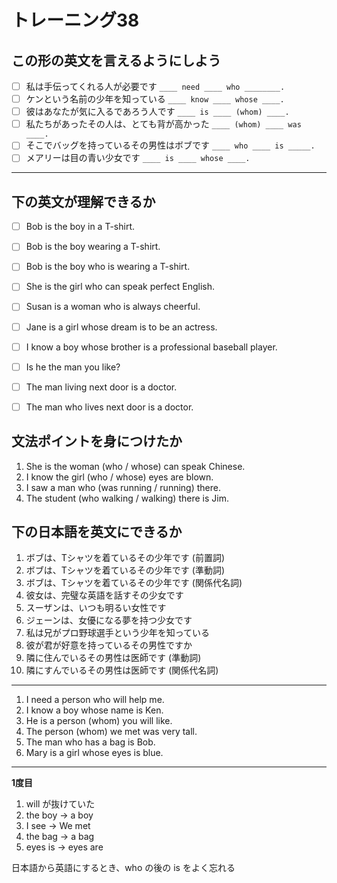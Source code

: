 # トレーニング38

## この形の英文を言えるようにしよう

- [ ] 私は手伝ってくれる人が必要です `____ need ____ who ________.`
- [ ] ケンという名前の少年を知っている `____ know ____ whose ____.`
- [ ] 彼はあなたが気に入るであろう人です `____ is ____ (whom) ____.`
- [ ] 私たちがあったその人は、とても背が高かった `____ (whom) ____ was ____.`
- [ ] そこでバッグを持っているその男性はボブです `____ who ____ is _____.`
- [ ] メアリーは目の青い少女です `____ is ____ whose ____.`

* * *

## 下の英文が理解できるか

- [ ] Bob is the boy in a T-shirt.
- [ ] Bob is the boy wearing a T-shirt.
- [ ] Bob is the boy who is wearing a T-shirt.
- [ ] She is the girl who can speak perfect English.
- [ ] Susan is a woman who is always cheerful.
- [ ] Jane is a girl whose dream is to be an actress.
- [ ] I know a boy whose brother is a professional baseball player.
- [ ] Is he the man you like?
- [ ] The man living next door is a doctor.
- [ ] The man who lives next door is a doctor.


## 文法ポイントを身につけたか

1. She is the woman (who / whose) can speak Chinese.
2. I know the girl (who / whose) eyes are blown.
3. I saw a man who (was running / running) there.
4. The student (who walking / walking) there is Jim.


## 下の日本語を英文にできるか

1. ボブは、Tシャツを着ているその少年です (前置詞)
2. ボブは、Tシャツを着ているその少年です (準動詞)
3. ボブは、Tシャツを着ているその少年です (関係代名詞)
4. 彼女は、完璧な英語を話すその少女です
5. スーザンは、いつも明るい女性です
6. ジェーンは、女優になる夢を持つ少女です
7. 私は兄がプロ野球選手という少年を知っている
8. 彼が君が好意を持っているその男性ですか
9. 隣に住んでいるその男性は医師です (準動詞)
10. 隣にすんでいるその男性は医師です (関係代名詞)


* * *


1. I need a person who will help me.
2. I know a boy whose name is Ken.
3. He is a person (whom) you will like.
4. The person (whom) we met was very tall.
5. The man who has a bag is Bob.
6. Mary is a girl whose eyes is blue.

* * *

__1度目__

1. will が抜けていた
2. the boy → a boy
4. I see → We met
5. the bag → a bag
6. eyes is → eyes are

日本語から英語にするとき、who の後の is をよく忘れる

